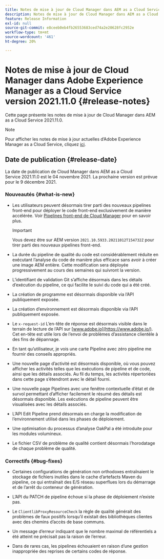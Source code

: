 ```yaml
---
title: Notes de mise à jour de Cloud Manager dans AEM as a Cloud Service version 2021.11.0
description: Notes de mise à jour de Cloud Manager dans AEM as a Cloud Service version 2021.11.0
feature: Release Information
exl-id: null
source-git-commit: e8ceeb0eb4fb26553683ced74a2e20628fc2952e
workflow-type: tm+mt
source-wordcount: '461'
ht-degree: 20%

---
```


# Notes de mise à jour de Cloud Manager dans Adobe Experience Manager as a Cloud Service version 2021.11.0 {#release-notes}

Cette page présente les notes de mise à jour de Cloud Manager dans AEM as a Cloud Service 2021.11.0.

>[!NOTE]
>Pour afficher les notes de mise à jour actuelles d’Adobe Experience Manager as a Cloud Service, cliquez [ici](https://experienceleague.adobe.com/docs/experience-manager-cloud-service/release-notes/release-notes/release-notes-current.html?lang=fr).

## Date de publication {#release-date}

La date de publication de Cloud Manager dans AEM as a Cloud Service 2021.11.0 est le 04 novembre 2021.
La prochaine version est prévue pour le 9 décembre 2021.

### Nouveautés {#what-is-new}

* Les utilisateurs peuvent désormais tirer parti des nouveaux pipelines front-end pour déployer le code front-end exclusivement de manière accélérée. Voir [Pipelines front-end de Cloud Manager](/help/implementing/cloud-manager/configuring-pipelines/introduction-ci-cd-pipelines.md#front-end) pour en savoir plus.

   >[!IMPORTANT]
   >Vous devez être sur AEM version `2021.10.5933.20211012T154732Z` pour tirer parti des nouveaux pipelines front-end.

* La durée du pipeline de qualité du code est considérablement réduite en exécutant l’analyse du code de manière plus efficace sans avoir à créer une image AEM entière. Cette modification sera déployée progressivement au cours des semaines qui suivront la version.

* L’identifiant de validation Git s’affiche désormais dans les détails d’exécution du pipeline, ce qui facilite le suivi du code qui a été créé.

* La création de programme est désormais disponible via l’API publiquement exposée.

* La création d’environnement est désormais disponible via l’API publiquement exposée.

* Le `x-request-id` L’en-tête de réponse est désormais visible dans le terrain de lecture de l’API sur [www.adobe.io](https://www.adobe.io/). Cet en-tête est utile lors de l’envoi de problèmes d’assistance clientèle à des fins de dépannage.

* En tant qu’utilisateur, je vois une carte Pipeline avec zéro pipeline me fournir des conseils appropriés.

* Une nouvelle page d’activité est désormais disponible, où vous pouvez afficher les activités telles que les exécutions de pipeline et de code, ainsi que les détails associés. Au fil du temps, les activités répertoriées dans cette page s’étendront avec le détail fourni.

* Une nouvelle page Pipelines avec une fenêtre contextuelle d’état et de survol permettant d’afficher facilement le résumé des détails est désormais disponible. Les exécutions de pipeline peuvent être visualisées avec les détails associés.

* L’API Edit Pipeline prend désormais en charge la modification de l’environnement utilisé dans les phases de déploiement.

* Une optimisation du processus d’analyse OakPal a été introduite pour les modules volumineux.

* Le fichier CSV de problème de qualité contient désormais l’horodatage de chaque problème de qualité.

### Correctifs {#bug-fixes}

* Certaines configurations de génération non orthodoxes entraînaient le stockage de fichiers inutiles dans le cache d’artefacts Maven du pipeline, ce qui entraînait des E/S réseau superflues lors du démarrage et de l’arrêt du conteneur de génération.

* L’API du PATCH de pipeline échoue si la phase de déploiement n’existe pas.

* Le `ClientlibProxyResourceCheck` la règle de qualité générait des problèmes de faux positifs lorsqu’il existait des bibliothèques clientes avec des chemins d’accès de base communs.

* Un message d’erreur indiquant que le nombre maximal de référentiels a été atteint ne précisait pas la raison de l’erreur.

* Dans de rares cas, les pipelines échouaient en raison d’une gestion inappropriée des reprises de certains codes de réponse.

